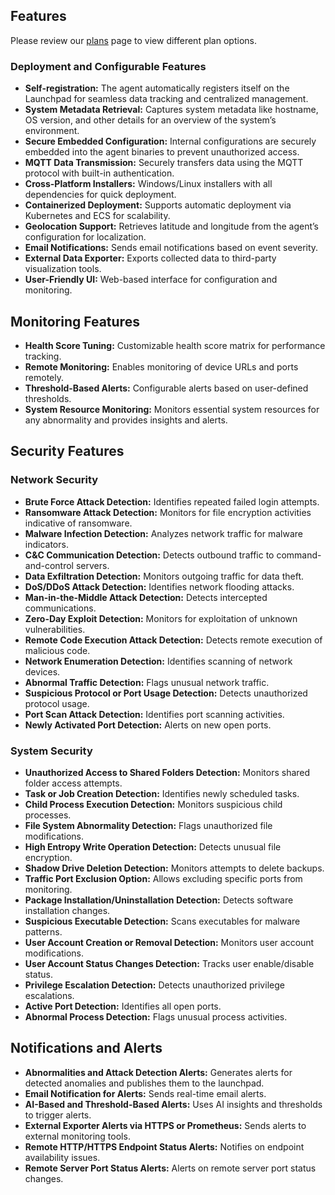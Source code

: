 ## Features

Please review our [plans](https://security.micro.ai/plans/) page to view different plan options.

### Deployment and Configurable Features

- **Self-registration:** The agent automatically registers itself on the Launchpad for seamless data tracking and centralized management.
- **System Metadata Retrieval:** Captures system metadata like hostname, OS version, and other details for an overview of the system’s environment.
- **Secure Embedded Configuration:** Internal configurations are securely embedded into the agent binaries to prevent unauthorized access.
- **MQTT Data Transmission:** Securely transfers data using the MQTT protocol with built-in authentication.
- **Cross-Platform Installers:** Windows/Linux installers with all dependencies for quick deployment.
- **Containerized Deployment:** Supports automatic deployment via Kubernetes and ECS for scalability.
- **Geolocation Support:** Retrieves latitude and longitude from the agent’s configuration for localization.
- **Email Notifications:** Sends email notifications based on event severity.
- **External Data Exporter:** Exports collected data to third-party visualization tools.
- **User-Friendly UI:** Web-based interface for configuration and monitoring.

## Monitoring Features

- **Health Score Tuning:** Customizable health score matrix for performance tracking.
- **Remote Monitoring:** Enables monitoring of device URLs and ports remotely.
- **Threshold-Based Alerts:** Configurable alerts based on user-defined thresholds.
- **System Resource Monitoring:** Monitors essential system resources for any abnormality and provides insights and alerts.

## Security Features

### Network Security

- **Brute Force Attack Detection:** Identifies repeated failed login attempts.
- **Ransomware Attack Detection:** Monitors for file encryption activities indicative of ransomware.
- **Malware Infection Detection:** Analyzes network traffic for malware indicators.
- **C&C Communication Detection:** Detects outbound traffic to command-and-control servers.
- **Data Exfiltration Detection:** Monitors outgoing traffic for data theft.
- **DoS/DDoS Attack Detection:** Identifies network flooding attacks.
- **Man-in-the-Middle Attack Detection:** Detects intercepted communications.
- **Zero-Day Exploit Detection:** Monitors for exploitation of unknown vulnerabilities.
- **Remote Code Execution Attack Detection:** Detects remote execution of malicious code.
- **Network Enumeration Detection:** Identifies scanning of network devices.
- **Abnormal Traffic Detection:** Flags unusual network traffic.
- **Suspicious Protocol or Port Usage Detection:** Detects unauthorized protocol usage.
- **Port Scan Attack Detection:** Identifies port scanning activities.
- **Newly Activated Port Detection:** Alerts on new open ports.

### System Security

- **Unauthorized Access to Shared Folders Detection:** Monitors shared folder access attempts.
- **Task or Job Creation Detection:** Identifies newly scheduled tasks.
- **Child Process Execution Detection:** Monitors suspicious child processes.
- **File System Abnormality Detection:** Flags unauthorized file modifications.
- **High Entropy Write Operation Detection:** Detects unusual file encryption.
- **Shadow Drive Deletion Detection:** Monitors attempts to delete backups.
- **Traffic Port Exclusion Option:** Allows excluding specific ports from monitoring.
- **Package Installation/Uninstallation Detection:** Detects software installation changes.
- **Suspicious Executable Detection:** Scans executables for malware patterns.
- **User Account Creation or Removal Detection:** Monitors user account modifications.
- **User Account Status Changes Detection:** Tracks user enable/disable status.
- **Privilege Escalation Detection:** Detects unauthorized privilege escalations.
- **Active Port Detection:** Identifies all open ports.
- **Abnormal Process Detection:** Flags unusual process activities.

## Notifications and Alerts

- **Abnormalities and Attack Detection Alerts:** Generates alerts for detected anomalies and publishes them to the launchpad.
- **Email Notification for Alerts:** Sends real-time email alerts.
- **AI-Based and Threshold-Based Alerts:** Uses AI insights and thresholds to trigger alerts.
- **External Exporter Alerts via HTTPS or Prometheus:** Sends alerts to external monitoring tools.
- **Remote HTTP/HTTPS Endpoint Status Alerts:** Notifies on endpoint availability issues.
- **Remote Server Port Status Alerts:** Alerts on remote server port status changes.
